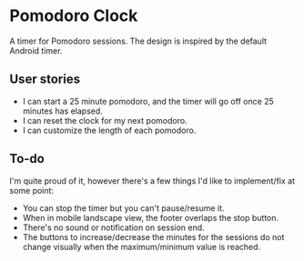 # Pomodoro Clock

A timer for Pomodoro sessions. The design is inspired by the default Android timer.

## User stories
- I can start a 25 minute pomodoro, and the timer will go off once 25 minutes has elapsed.
- I can reset the clock for my next pomodoro.
- I can customize the length of each pomodoro.

## To-do
I'm quite proud of it, however there's a few things I'd like to implement/fix at some point:
- You can stop the timer but you can't pause/resume it.
- When in mobile landscape view, the footer overlaps the stop button.
- There's no sound or notification on session end.
- The buttons to increase/decrease the minutes for the sessions do not change visually when the maximum/minimum value is reached.